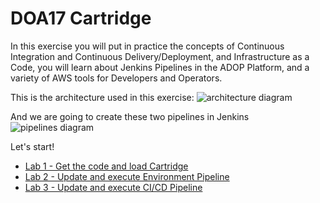 # DOA17 Cartridge

In this exercise you will put in practice the concepts of Continuous Integration and Continuous Delivery/Deployment, and Infrastructure as a Code, you will learn about Jenkins Pipelines in the ADOP Platform, and a variety of AWS tools for Developers and Operators.

This is the architecture used in this exercise:
![architecture diagram](https://github.com/chuymarin/doa17-cartridge/blob/master/assets/doa17-diagram.png)

And we are going to create these two pipelines in Jenkins
![pipelines diagram](https://github.com/chuymarin/doa17-cartridge/blob/master/assets/doa17-process.png)

Let's start!

- [Lab 1 - Get the code and load Cartridge](https://github.com/chuymarin/doa17-cartridge/blob/master/LAB_1.md)
- [Lab 2 - Update and execute Environment Pipeline](https://github.com/chuymarin/doa17-cartridge/blob/master/LAB_2.md)
- [Lab 3 - Update and execute CI/CD Pipeline](https://github.com/chuymarin/doa17-cartridge/blob/master/LAB_3.md)
